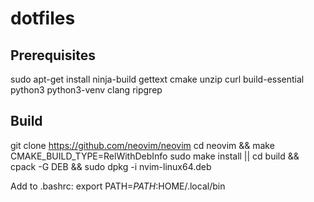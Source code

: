 # dotfiles

## Prerequisites
sudo apt-get install ninja-build gettext cmake unzip curl build-essential python3 python3-venv clang ripgrep

## Build
git clone https://github.com/neovim/neovim
cd neovim && make CMAKE_BUILD_TYPE=RelWithDebInfo 
sudo make install || cd build && cpack -G DEB && sudo dpkg -i nvim-linux64.deb

Add to .bashrc: export PATH=$PATH:$HOME/.local/bin
